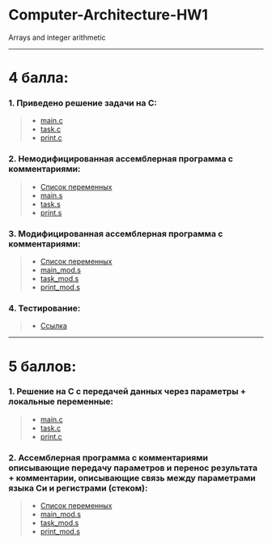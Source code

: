 # Computer-Architecture-HW1
Arrays and integer arithmetic <br/>

----
# 4 балла:
### 1. Приведено решение задачи на C: <br/>
> * [main.c](https://github.com/ArtemFed/Computer-Architecture-HW1/blob/1b666c6c6c8fda0c04d10f0160e4615a3ae3f59c/C%20Files/main.c) <br/>
> * [task.c](https://github.com/ArtemFed/Computer-Architecture-HW1/blob/1b666c6c6c8fda0c04d10f0160e4615a3ae3f59c/C%20Files/task.c) <br/>
> * [print.c](https://github.com/ArtemFed/Computer-Architecture-HW1/blob/1b666c6c6c8fda0c04d10f0160e4615a3ae3f59c/C%20Files/print.c) <br/>

### 2. Немодифицированная ассемблерная программа с комментариями: <br/>
> * [Список переменных](https://github.com/ArtemFed/Computer-Architecture-HW1/blob/4a77f269eec74541d826cf8e578a482e3172365c/Assembler/variables.md)
> * [main.s](https://github.com/ArtemFed/Computer-Architecture-HW1/blob/1b666c6c6c8fda0c04d10f0160e4615a3ae3f59c/Assembler/main.s) <br/>
> * [task.s](https://github.com/ArtemFed/Computer-Architecture-HW1/blob/1b666c6c6c8fda0c04d10f0160e4615a3ae3f59c/Assembler/task.s) <br/>
> * [print.s](https://github.com/ArtemFed/Computer-Architecture-HW1/blob/1b666c6c6c8fda0c04d10f0160e4615a3ae3f59c/Assembler/print.s) <br/>

### 3. Модифицированная ассемблерная программа с комментариями: <br/>
> * [Список переменных](https://github.com/ArtemFed/Computer-Architecture-HW1/blob/575d07832ba26218638b2f5db34342c96f6c4b02/Assembler_mod/variables_mod.s)
> * [main_mod.s](https://github.com/ArtemFed/Computer-Architecture-HW1/blob/007c41d432d38f47f7290f8a19263a648a7b1b5b/Assembler_mod/main_mod.s) <br/>
> * [task_mod.s](https://github.com/ArtemFed/Computer-Architecture-HW1/blob/007c41d432d38f47f7290f8a19263a648a7b1b5b/Assembler_mod/task_mod.s) <br/>
> * [print_mod.s](https://github.com/ArtemFed/Computer-Architecture-HW1/blob/007c41d432d38f47f7290f8a19263a648a7b1b5b/Assembler_mod/print_mod.s) <br/>

### 4. Тестирование:
> * [Ссылка](https://github.com/ArtemFed/Computer-Architecture-HW1/blob/85764be93cbb70bdb0302ecd95a2dd665eb67fdc/Tests.md)
---- 
# 5 баллов:
### 1. Решение на C с передачей данных через параметры + локальные переменные: <br/>
> * [main.c](https://github.com/ArtemFed/Computer-Architecture-HW1/blob/1b666c6c6c8fda0c04d10f0160e4615a3ae3f59c/C%20Files/main.c) <br/>
> * [task.c](https://github.com/ArtemFed/Computer-Architecture-HW1/blob/1b666c6c6c8fda0c04d10f0160e4615a3ae3f59c/C%20Files/task.c) <br/>
> * [print.c](https://github.com/ArtemFed/Computer-Architecture-HW1/blob/1b666c6c6c8fda0c04d10f0160e4615a3ae3f59c/C%20Files/print.c) <br/>

### 2. Ассемблерная программа с комментариями описывающие передачу параметров и перенос результата +  комментарии, описывающие связь между параметрами языка Си и регистрами (стеком): <br/>
> * [Список переменных](https://github.com/ArtemFed/Computer-Architecture-HW1/blob/575d07832ba26218638b2f5db34342c96f6c4b02/Assembler_mod/variables_mod.s)
> * [main_mod.s](https://github.com/ArtemFed/Computer-Architecture-HW1/blob/007c41d432d38f47f7290f8a19263a648a7b1b5b/Assembler_mod/main_mod.s) <br/>
> * [task_mod.s](https://github.com/ArtemFed/Computer-Architecture-HW1/blob/007c41d432d38f47f7290f8a19263a648a7b1b5b/Assembler_mod/task_mod.s) <br/>
> * [print_mod.s](https://github.com/ArtemFed/Computer-Architecture-HW1/blob/1b666c6c6c8fda0c04d10f0160e4615a3ae3f59c/Assembler/print_mod.s) <br/>

